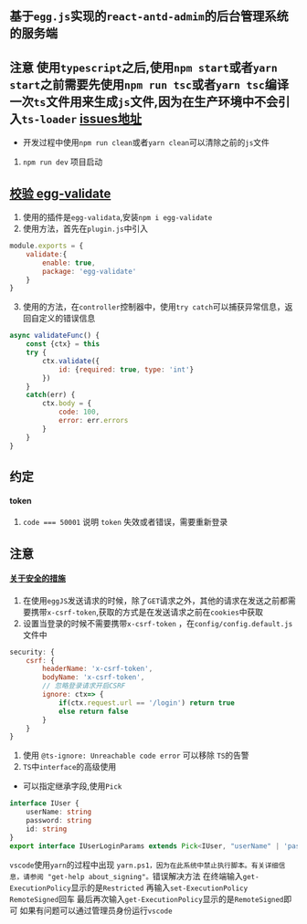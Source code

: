 ## 基于`egg.js`实现的`react-antd-admim`的后台管理系统的服务端
## **注意** 使用`typescript`之后,使用`npm start`或者`yarn start`之前需要先使用`npm run tsc`或者`yarn tsc`编译一次`ts`文件用来生成`js`文件,因为在生产环境中不会引入`ts-loader` [issues地址](https://github.com/eggjs/egg/issues/3926#issuecomment-528155822)
+ 开发过程中使用`npm run clean`或者`yarn clean`可以清除之前的`js`文件

1. `npm run dev` 项目启动

## [校验 egg-validate](https://eggjs.org/zh-cn/basics/controller.html#%E5%8F%82%E6%95%B0%E6%A0%A1%E9%AA%8C)
1. 使用的插件是`egg-validata`,安装`npm i egg-validate`
2. 使用方法，首先在`plugin.js`中引入
```js
module.exports = {
    validate:{
        enable: true,
        package: 'egg-validate'
    }
}
```
3. 使用的方法，在`controller`控制器中，使用`try catch`可以捕获异常信息，返回自定义的错误信息
```js
async validateFunc() {
    const {ctx} = this
    try {
        ctx.validate({
            id: {required: true, type: 'int'}
        })
    }
    catch(err) {
        ctx.body = {
            code: 100,
            error: err.errors
        }
    }
}
```


## 约定
#### token
1. `code === 50001` 说明 `token` 失效或者错误，需要重新登录

## 注意 
#### [关于安全的措施](https://eggjs.org/zh-cn/core/security.html)
1. 在使用`eggJS`发送请求的时候，除了`GET`请求之外，其他的请求在发送之前都需要携带`x-csrf-token`,获取的方式是在发送请求之前在`cookies`中获取
2. 设置当登录的时候不需要携带`x-csrf-token` ，在`config/config.default.js`文件中
```js
security: {
    csrf: {
        headerName: 'x-csrf-token',
        bodyName: 'x-csrf-token',
        // 忽略登录请求开启CSRF
        ignore: ctx=> {
            if(ctx.request.url == '/login') return true
            else return false
        }
    }
}
```
1. 使用 `@ts-ignore: Unreachable code error` 可以移除 `TS`的告警
2. `TS`中`interface`的高级使用
 +  可以指定继承字段,使用`Pick`
```ts
interface IUser {
    userName: string
    password: string
    id: string
}
export interface IUserLoginParams extends Pick<IUser, "userName" | 'password'> {}
```

`vscode`使用`yarn`的过程中出现 `yarn.ps1，因为在此系统中禁止执行脚本。有关详细信息，请参阅 "get-help about_signing"。`错误解决方法
在终端输入`get-ExecutionPolicy`显示的是`Restricted`
再输入`set-ExecutionPolicy RemoteSigned`回车
最后再次输入`get-ExecutionPolicy`显示的是`RemoteSigned`即可
如果有问题可以通过管理员身份运行`vscode`